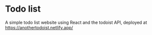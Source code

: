 # Todo list
A simple todo list website using React and the todoist API, deployed at https://anothertodoist.netlify.app/
